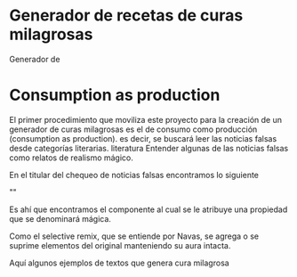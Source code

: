 # Generador de recetas de curas milagrosas

Generador de


# Consumption as production

El primer procedimiento que moviliza este proyecto para la creación de un generador de curas milagrosas es el de consumo como producción (consumption as production). es decir, se buscará leer las noticias falsas desde categorías literarias.  literatura  Entender algunas de las noticias falsas como relatos de realismo mágico.



En el titular del chequeo de noticias falsas encontramos lo siguiente

""

Es ahí que encontramos el componente al cual se le atribuye una propiedad que se denominará mágica.

Como el selective remix, que se entiende por Navas, se agrega o se suprime elementos del original manteniendo su aura intacta.  

Aquí algunos ejemplos de textos que genera cura milagrosa

